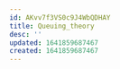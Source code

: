 ```yaml
---
id: AKvv7f3VS0c9J4WbQDHAY
title: Queuing_theory
desc: ''
updated: 1641859687467
created: 1641859687467
---
```


